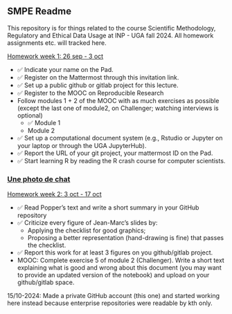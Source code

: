 ## SMPE Readme
This repository is for things related to the course Scientific Methodology, Regulatory and Ethical Data Usage at INP - UGA fall 2024. All homework assignments etc. will tracked here.

<ins> Homework week 1: 26 sep - 3 oct </ins>

- :white_check_mark: Indicate your name on the Pad.
- :white_check_mark: Register on the Mattermost through this invitation link.
- :white_check_mark: Set up a public github or gitlab project for this lecture.
- :white_check_mark: Register to the MOOC on Reproducible Research
-  Follow modules 1 + 2 of the MOOC with as much exercises as possible (except the last one of module2, on Challenger; watching interviews is optional)
    - :white_check_mark: Module 1
    - Module 2
- :white_check_mark: Set up a computational document system (e.g., Rstudio or Jupyter on your laptop or through the UGA JupyterHub).
- :white_check_mark: Report the URL of your git project, your mattermost ID on the Pad.
- :white_check_mark: Start learning R by reading the R crash course for computer scientists.

### [Une photo de chat](https://upload.wikimedia.org/wikipedia/commons/thumb/c/c3/Chat_mi-long.jpg/301px-Chat_mi-long.jpg)

<ins> Homework week 2: 3 oct - 17 oct </ins>

- :white_check_mark: Read Popper’s text and write a short summary in your GitHub repository
- :white_check_mark: Criticize every figure of Jean-Marc’s slides by:
  - Applying the checklist for good graphics;
  - Proposing a better representation (hand-drawing is fine) that passes the checklist.
- :white_check_mark: Report this work for at least 3 figures on you github/gitlab project.
- MOOC: Complete exercise 5 of module 2 (Challenger). Write a short text explaining what is good and wrong about this document (you may want to provide an updated version of the notebook) and upload on your github/gitlab space.

15/10-2024: Made a private GitHub account (this one) and started working here instead because enterprise repositories were
readable by kth only.  
